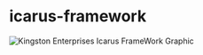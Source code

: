 # icarus-framework
![Kingston Enterprises Icarus FrameWork Graphic](https://user-images.githubusercontent.com/67066977/215233640-8c2a9b91-64ed-45e8-8533-5480556f4731.jpg)
